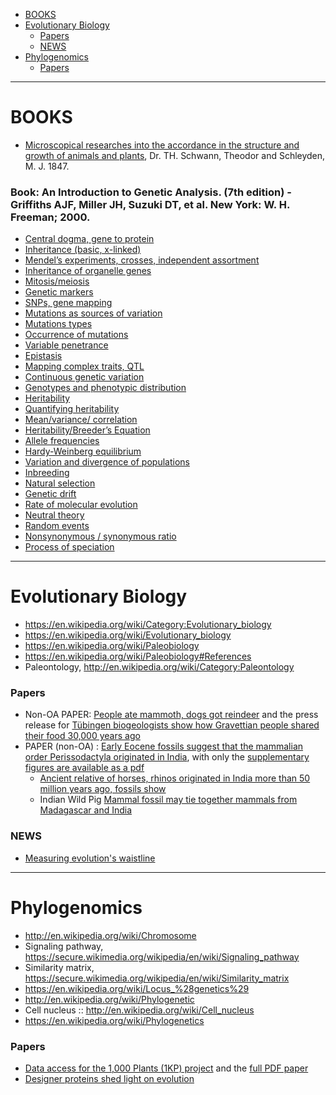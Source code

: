 * [BOOKS](#books)
* [Evolutionary Biology](#evolutionary-biology)
   - [Papers](#papers)
   - [NEWS](#news)
* [Phylogenomics](#phylogenomics)
   - [Papers](#papers)
   
----

# BOOKS
* [Microscopical researches into the accordance in the structure and growth of animals and plants](http://vlp.mpiwg-berlin.mpg.de/pdf/lit28715_Hi.pdf), Dr. TH. Schwann, Theodor and Schleyden, M. J. 1847.

### Book: An Introduction to Genetic Analysis. (7th edition) - Griffiths AJF, Miller JH, Suzuki DT, et al. New York: W. H. Freeman; 2000.
- [Central dogma, gene to protein](http://www.ncbi.nlm.nih.gov/books/NBK21811/)
- [Inheritance (basic, x-linked)](http://www.ncbi.nlm.nih.gov/books/NBK21977/)
- [Mendel’s experiments, crosses, independent assortment](http://www.ncbi.nlm.nih.gov/books/NBK22098/)
- [Inheritance of organelle genes](http://www.ncbi.nlm.nih.gov/books/NBK22059/)
- [Mitosis/meiosis](http://www.ncbi.nlm.nih.gov/books/NBK21836/)
- [Genetic markers](http://www.ncbi.nlm.nih.gov/books/NBK21962/)
- [SNPs, gene mapping](http://www.ncbi.nlm.nih.gov/books/NBK21841/)
- [Mutations as sources of variation](http://www.ncbi.nlm.nih.gov/books/NBK22012/)
- [Mutations types](http://www.ncbi.nlm.nih.gov/books/NBK22011/)
- [Occurrence of mutations](http://www.ncbi.nlm.nih.gov/books/NBK21833/)
- [Variable penetrance](http://www.ncbi.nlm.nih.gov/books/NBK22090/)
- [Epistasis](http://www.ncbi.nlm.nih.gov/books/NBK21850/)
- [Mapping complex traits, QTL](http://www.ncbi.nlm.nih.gov/books/NBK22110/)
- [Continuous genetic variation](http://www.ncbi.nlm.nih.gov/books/NBK22007/) 
- [Genotypes and phenotypic distribution](http://www.ncbi.nlm.nih.gov/books/NBK21994/)
- [Heritability](http://www.ncbi.nlm.nih.gov/books/NBK22001/)
- [Quantifying heritability](http://www.ncbi.nlm.nih.gov/books/NBK21866/)
- [Mean/variance/ correlation](http://www.ncbi.nlm.nih.gov/books/NBK21772/)
- [Heritability/Breeder’s Equation](http://www.ncbi.nlm.nih.gov/books/NBK21832/)
- [Allele frequencies](http://www.ncbi.nlm.nih.gov/books/NBK22048/)
- [Hardy-Weinberg equilibrium](http://www.ncbi.nlm.nih.gov/books/NBK22048/box/A3848/)
- [Variation and divergence of populations](http://www.ncbi.nlm.nih.gov/books/NBK21757/)
- [Inbreeding](http://www.ncbi.nlm.nih.gov/books/NBK22049/)
- [Natural selection](http://www.ncbi.nlm.nih.gov/books/NBK22009/)
- [Genetic drift](http://www.ncbi.nlm.nih.gov/books/NBK21757/)
- [Rate of molecular evolution](http://www.ncbi.nlm.nih.gov/books/NBK21946/)
- [Neutral theory](http://www.ncbi.nlm.nih.gov/books/NBK22046/)
- [Random events](http://www.ncbi.nlm.nih.gov/books/NBK21995/)
- [Nonsynonymous / synonymous ratio](http://www.ncbi.nlm.nih.gov/books/NBK21946/)
- [Process of speciation](http://www.ncbi.nlm.nih.gov/books/NBK22000/)

----

# Evolutionary Biology
* https://en.wikipedia.org/wiki/Category:Evolutionary_biology
* https://en.wikipedia.org/wiki/Evolutionary_biology
* https://en.wikipedia.org/wiki/Paleobiology
* https://en.wikipedia.org/wiki/Paleobiology#References
* Paleontology, http://en.wikipedia.org/wiki/Category:Paleontology

### Papers
* Non-OA PAPER: [People ate mammoth, dogs got reindeer](https://www.sciencedirect.com/science/article/pii/S104061821400696X?np=y) and the press release for [Tübingen biogeologists show how Gravettian people shared their food 30,000 years ago](http://www.uni-tuebingen.de/en/news/press-releases/newsfullview-pressemitteilungen/article/mammut-fuer-die-menschen-rentier-fuer-die-hunde-wie-die-nahrungsmittel-vor-30000-jahren-verteilt.html)
* PAPER (non-OA) : [Early Eocene fossils suggest that the mammalian order Perissodactyla originated in India](http://www.nature.com/ncomms/2014/141120/ncomms6570/full/ncomms6570.html), with only the [supplementary figures are available as a pdf](http://www.nature.com/ncomms/2014/141120/ncomms6570/extref/ncomms6570-s1.pdf)
   * [Ancient relative of horses, rhinos originated in India more than 50 million years ago, fossils show](http://hub.jhu.edu/2014/11/20/india-fossils-perissodactyla)
   * Indian Wild Pig [Mammal fossil may tie together mammals from Madagascar and India](http://www.washingtonpost.com/national/health-science/mammal-fossil-may-tie-together-mammals-from-madagascar-and-india/2014/11/24/9af9a7a0-718f-11e4-ad12-3734c461eab6_story.html)

### NEWS
* [Measuring evolution's waistline](http://phys.org/news/2011-06-evolutions-waistline.html)

----

# Phylogenomics
* http://en.wikipedia.org/wiki/Chromosome
* Signaling pathway, https://secure.wikimedia.org/wikipedia/en/wiki/Signaling_pathway
* Similarity matrix, https://secure.wikimedia.org/wikipedia/en/wiki/Similarity_matrix
* https://en.wikipedia.org/wiki/Locus_%28genetics%29
* http://en.wikipedia.org/wiki/Phylogenetic
* Cell nucleus :: http://en.wikipedia.org/wiki/Cell_nucleus
* https://en.wikipedia.org/wiki/Phylogenetics

### Papers
* [Data access for the 1,000 Plants (1KP) project](http://www.gigasciencejournal.com/content/3/1/17) and the [full PDF paper](http://www.gigasciencejournal.com/content/pdf/2047-217X-3-17.pdf)
* [Designer proteins shed light on evolution](http://www.riken.jp/en/pr/topics/2014/20141020_1/)


